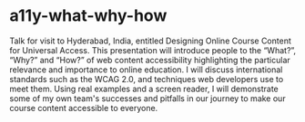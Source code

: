 a11y-what-why-how
=================

Talk for visit to Hyderabad, India,  entitled Designing Online Course Content for Universal Access. This presentation will introduce people to the “What?”, “Why?” and “How?” of web content accessibility highlighting the particular relevance and importance to online education. I will discuss international standards such as the WCAG 2.0, and techniques web developers use to meet them. Using real examples and a screen reader, I will demonstrate some of my own team's successes and pitfalls in our journey to make our course content accessible to everyone.
